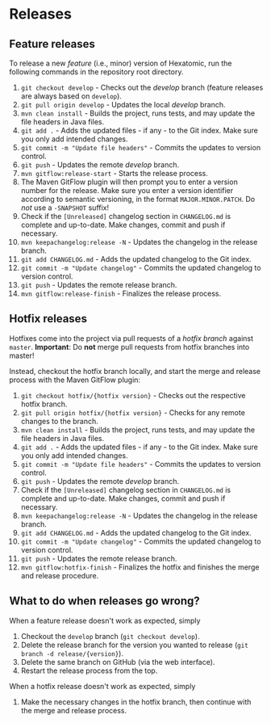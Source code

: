 # Releases

## Feature releases

To release a new *feature* (i.e., minor) version of Hexatomic, run the following commands in the repository root directory.

1. `git checkout develop` - Checks out the *develop* branch (feature releases are always based on `develop`).
2. `git pull origin develop` - Updates the local *develop* branch.
3. `mvn clean install` - Builds the project, runs tests, and may update the file headers in Java files.
4. `git add .` - Adds the updated files - if any - to the Git index. Make sure you only add intended changes.
5. `git commit -m "Update file headers"` - Commits the updates to version control.
6. `git push` - Updates the remote *develop* branch.
7. `mvn gitflow:release-start` - Starts the release process.
8. The Maven GitFlow plugin will then prompt you to enter a version number for the release. Make sure you enter a version identifier according to semantic versioning, in the format `MAJOR.MINOR.PATCH`. Do *not* use a `-SNAPSHOT` suffix!
9.  Check if the `[Unreleased]` changelog section in `CHANGELOG.md` is complete and up-to-date. Make changes, commit and push if necessary.
10. `mvn keepachangelog:release -N` - Updates the changelog in the release branch.
11. `git add CHANGELOG.md` - Adds the updated changelog to the Git index.
12. `git commit -m "Update changelog"` - Commits the updated changelog to version control.
13. `git push` - Updates the remote release branch.
14. `mvn gitflow:release-finish` - Finalizes the release process.

## Hotfix releases

Hotfixes come into the project via pull requests of a *hotfix branch* against `master`.
**Important**: Do **not** merge pull requests from hotfix branches into master!

Instead, checkout the hotfix branch locally, and start the merge and release process with the Maven GitFlow plugin:

1. `git checkout hotfix/{hotfix version}` - Checks out the respective hotfix branch.
2. `git pull origin hotfix/{hotfix version}` - Checks for any remote changes to the branch.
3. `mvn clean install` - Builds the project, runs tests, and may update the file headers in Java files.
4. `git add .` - Adds the updated files - if any - to the Git index. Make sure you only add intended changes.
5. `git commit -m "Update file headers"` - Commits the updates to version control.
6. `git push` - Updates the remote *develop* branch.
7. Check if the `[Unreleased]` changelog section in `CHANGELOG.md` is complete and up-to-date. Make changes, commit and push if necessary.
8. `mvn keepachangelog:release -N` - Updates the changelog in the release branch.
9.  `git add CHANGELOG.md` - Adds the updated changelog to the Git index.
10. `git commit -m "Update changelog"` - Commits the updated changelog to version control.
11. `git push` - Updates the remote release branch.
12. `mvn gitflow:hotfix-finish` - Finalizes the hotfix and finishes the merge and release procedure.

## What to do when releases go wrong?

When a feature release doesn't work as expected, simply

1. Checkout the `develop` branch (`git checkout develop`).
2. Delete the release branch for the version you wanted to release (`git branch -d release/{version}`).
3. Delete the same branch on GitHub (via the web interface).
4. Restart the release process from the top.

When a hotfix release doesn't work as expected, simply

1. Make the necessary changes in the hotfix branch, then continue with the merge and release process.